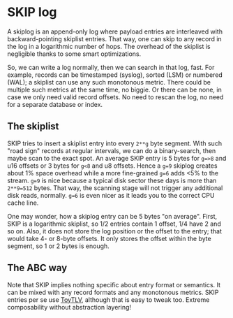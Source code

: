 #   SKIP log

A skiplog is an append-only log where payload entries are interleaved with backward-pointing skiplist entries.
That way, one can skip to any record in the log in a logarithmic number of hops.
The overhead of the skiplist is negligible thanks to some smart optimizations.

So, we can write a log normally, then we can search in that log, fast.
For example, records can be timestamped (syslog), sorted (LSM) or numbered (WAL);
a skiplist can use any such monotonous metric.
There could be multiple such metrics at the same time, no biggie.
Or there can be none, in case we only need valid record offsets.
No need to rescan the log, no need for a separate database or index.


##  The skiplist

SKIP tries to insert a skiplist entry into every `2**g` byte segment.
With such "road sign" records at regular intervals, we can do a binary-search,
then maybe scan to the exact spot.
An average SKIP entry is 5 bytes for `g=>8` and u16 offsets or 3 bytes for `g<8` and u8 offsets.
Hence a `g=9` skiplog creates about 1% space overhead while a more fine-grained `g=6` adds <5% to the stream.
`g=9` is nice because a typical disk sector these days is more than `2**9=512` bytes.
That way, the scanning stage will not trigger any additional disk reads, normally.
`g=6` is even nicer as it leads you to the correct CPU cache line.

One may wonder, how a skiplog entry can be 5 bytes "on average".
First, SKIP is a logarithmic skiplist, so 1/2 entries contain 1 offset, 1/4 have 2 and so on.
Also, it does not store the log position or the offset to the entry;
that would take 4- or 8-byte offsets.
It only stores the offset within the byte segment, so 1 or 2 bytes is enough.

##  The ABC way

Note that SKIP implies nothing specific about entry format or semantics.
It can be mixed with any record formats and any monotonous metrics.
SKIP entries per se use [ToyTLV][T], although that is easy to tweak too.
Extreme composability without abstraction layering!

[T]: ./TLV.md
